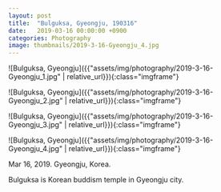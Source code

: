 ```yaml
---
layout: post
title:  "Bulguksa, Gyeongju, 190316"
date:   2019-03-16 00:00:00 +0900
categories: Photography
image: thumbnails/2019-3-16-Gyeongju_4.jpg
---
```


![Bulguksa, Gyeongju]({{"assets/img/photography/2019-3-16-Gyeongju_1.jpg" | relative_url}}){:class="imgframe"}

![Bulguksa, Gyeongju]({{"assets/img/photography/2019-3-16-Gyeongju_2.jpg" | relative_url}}){:class="imgframe"}

![Bulguksa, Gyeongju]({{"assets/img/photography/2019-3-16-Gyeongju_3.jpg" | relative_url}}){:class="imgframe"}  

![Bulguksa, Gyeongju]({{"assets/img/photography/2019-3-16-Gyeongju_4.jpg" | relative_url}}){:class="imgframe"}  


Mar 16, 2019. Gyeongju, Korea.

Bulguksa is Korean buddism temple in Gyeongju city.
